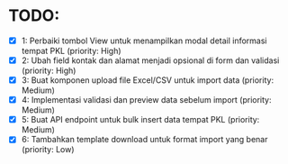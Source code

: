 # TODO:

- [x] 1: Perbaiki tombol View untuk menampilkan modal detail informasi tempat PKL (priority: High)
- [x] 2: Ubah field kontak dan alamat menjadi opsional di form dan validasi (priority: High)
- [x] 3: Buat komponen upload file Excel/CSV untuk import data (priority: Medium)
- [x] 4: Implementasi validasi dan preview data sebelum import (priority: Medium)
- [x] 5: Buat API endpoint untuk bulk insert data tempat PKL (priority: Medium)
- [x] 6: Tambahkan template download untuk format import yang benar (priority: Low)
